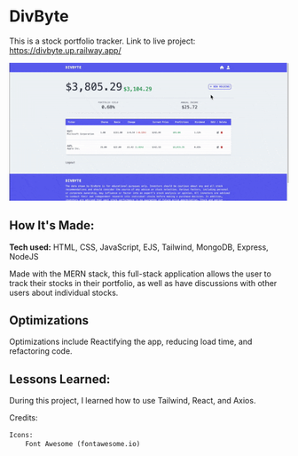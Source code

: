 # DivByte
This is a stock portfolio tracker. 
Link to live project: https://divbyte.up.railway.app/

![alt-tag](public/images/divbyte.gif)

## How It's Made:

**Tech used:** HTML, CSS, JavaScript, EJS, Tailwind, MongoDB, Express, NodeJS

Made with the MERN stack, this full-stack application allows the user to track their stocks in their portfolio, as well as have discussions with other users about individual stocks.

## Optimizations

Optimizations include Reactifying the app, reducing load time, and refactoring code.

## Lessons Learned:

During this project, I learned how to use Tailwind, React, and Axios.


Credits:

	Icons:
		Font Awesome (fontawesome.io)
